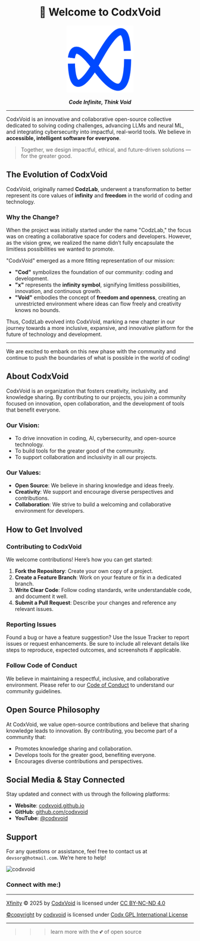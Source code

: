 <h1 align="center">👋 Welcome to CodxVoid</h1>

<p align="center">
  <img src="https://github.com/codxvoid/.github/blob/main/IMG/xfinity.png" width="180" alt=" Xfinity : CodxVoid Logo" />
</p>

<p align="center"><em><strong>Code Infinite, Think Void</strong></em></p>

---

CodxVoid is an innovative and collaborative open-source collective dedicated to solving coding challenges, advancing LLMs and neural ML, and integrating cybersecurity into impactful, real-world tools. We believe in **accessible, intelligent software for everyone**.


> Together, we design impactful, ethical, and future-driven solutions — for the greater good.


## The Evolution of CodxVoid

CodxVoid, originally named **CodzLab**, underwent a transformation to better represent its core values of **infinity** and **freedom** in the world of coding and technology.

### Why the Change?

When the project was initially started under the name "CodzLab," the focus was on creating a collaborative space for coders and developers. However, as the vision grew, we realized the name didn’t fully encapsulate the limitless possibilities we wanted to promote. 

"CodxVoid" emerged as a more fitting representation of our mission:
- **"Cod"** symbolizes the foundation of our community: coding and development.
- **"x"** represents the **infinity symbol**, signifying limitless possibilities, innovation, and continuous growth.
- **"Void"** embodies the concept of **freedom and openness**, creating an unrestricted environment where ideas can flow freely and creativity knows no bounds.

Thus, CodzLab evolved into CodxVoid, marking a new chapter in our journey towards a more inclusive, expansive, and innovative platform for the future of technology and development.

---

We are excited to embark on this new phase with the community and continue to push the boundaries of what is possible in the world of coding!

## About CodxVoid

CodxVoid is an organization that fosters creativity, inclusivity, and knowledge sharing. By contributing to our projects, you join a community focused on innovation, open collaboration, and the development of tools that benefit everyone.

### Our Vision:
- To drive innovation in coding, AI, cybersecurity, and open-source technology.
- To build tools for the greater good of the community.
- To support collaboration and inclusivity in all our projects.

### Our Values:
- **Open Source**: We believe in sharing knowledge and ideas freely.
- **Creativity**: We support and encourage diverse perspectives and contributions.
- **Collaboration**: We strive to build a welcoming and collaborative environment for developers.

## How to Get Involved

### Contributing to CodxVoid

We welcome contributions! Here’s how you can get started:
1. **Fork the Repository**: Create your own copy of a project.
2. **Create a Feature Branch**: Work on your feature or fix in a dedicated branch.
3. **Write Clear Code**: Follow coding standards, write understandable code, and document it well.
4. **Submit a Pull Request**: Describe your changes and reference any relevant issues.

### Reporting Issues

Found a bug or have a feature suggestion? Use the Issue Tracker to report issues or request enhancements. Be sure to include all relevant details like steps to reproduce, expected outcomes, and screenshots if applicable.

### Follow Code of Conduct

We believe in maintaining a respectful, inclusive, and collaborative environment. Please refer to our [Code of Conduct](https://github.com/codxvoid/.github/blob/main/CODE_OF_CONDUCT.md) to understand our community guidelines.

## Open Source Philosophy

At CodxVoid, we value open-source contributions and believe that sharing knowledge leads to innovation. By contributing, you become part of a community that:
- Promotes knowledge sharing and collaboration.
- Develops tools for the greater good, benefiting everyone.
- Encourages diverse contributions and perspectives.

## Social Media & Stay Connected

Stay updated and connect with us through the following platforms:
- **Website**: [codxvoid.github.io](https://codxvoid.github.io)
- **GitHub**: [github.com/codxvoid](https://github.com/codxvoid)
- **YouTube**: [@codxvoid](https://www.youtube.com/@codxvoid)

## Support

For any questions or assistance, feel free to contact us at `devsorg@hotmail.com`. We’re here to help!

<p align="left"> <img src="https://komarev.com/ghpvc/?username=codxvoid&label=Profile%20views&color=0e75b6&style=flat" alt="codxvoid" /> </p>
<h3 align="left">Connect with me:)</h3>


---

<p>
<a href="https://github.com/codxvoid/.github/blob/main/IMG/xfinity.png">Xfinity</a> © 2025 by <a href="https://github.com/codxvoid">CodxVoid</a> is licensed under <a href="https://creativecommons.org/licenses/by-nc-nd/4.0/">CC BY-NC-ND 4.0</a></p>

<p><a property="dct:title" rel="cc:attributionURL" href="http://codxvoid.github.io">&copy;copyright</a> by <a rel="cc:attributionURL dct:creator" property="cc:attributionName" href="https://linkedin.com/company/codxvoid">codxvoid</a> is licensed under <a href="https://github.com/codxvoid/.github/tree/main?tab=License-1-ov-file">Codx GPL International License</a></p>

---
>>> learn more with the 💕 of open source
